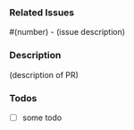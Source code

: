 ### Related Issues
#(number) - (issue description)

### Description
(description of PR)

### Todos
- [ ] some todo
